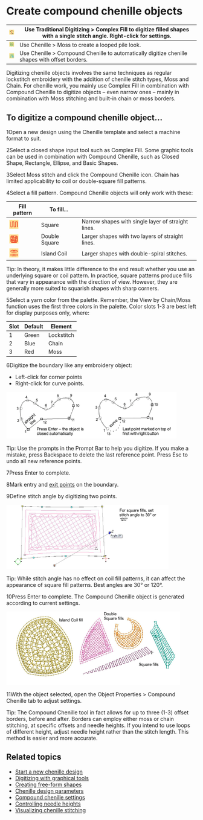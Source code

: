 # Create compound chenille objects

| ![ComplexFill.png](assets/ComplexFill.png)           | Use Traditional Digitizing > Complex Fill to digitize filled shapes with a single stitch angle. Right-click for settings. |
| ---------------------------------------------------- | ------------------------------------------------------------------------------------------------------------------------- |
| ![Moss.png](assets/Moss.png)                         | Use Chenille > Moss to create a looped pile look.                                                                         |
| ![CompoundChenille.png](assets/CompoundChenille.png) | Use Chenille > Compound Chenille to automatically digitize chenille shapes with offset borders.                           |

Digitizing chenille objects involves the same techniques as regular lockstitch embroidery with the addition of chenille stitch types, Moss and Chain. For chenille work, you mainly use Complex Fill in combination with Compound Chenille to digitize objects – even narrow ones – mainly in combination with Moss stitching and built-in chain or moss borders.

## To digitize a compound chenille object...

1Open a new design using the Chenille template and select a machine format to suit.

2Select a closed shape input tool such as Complex Fill. Some graphic tools can be used in combination with Compound Chenille, such as Closed Shape, Rectangle, Ellipse, and Basic Shapes.

3Select Moss stitch and click the Compound Chenille icon. Chain has limited applicability to coil or double-square fill patterns.

4Select a fill pattern. Compound Chenille objects will only work with these:

| Fill pattern                                 | To fill...    |                                                    |
| -------------------------------------------- | ------------- | -------------------------------------------------- |
| ![Square.png](assets/Square.png)             | Square        | Narrow shapes with single layer of straight lines. |
| ![DoubleSquare.png](assets/DoubleSquare.png) | Double Square | Larger shapes with two layers of straight lines.   |
| ![IslandCoil.png](assets/IslandCoil.png)     | Island Coil   | Larger shapes with double-spiral stitches.         |

Tip: In theory, it makes little difference to the end result whether you use an underlying square or coil pattern. In practice, square patterns produce fills that vary in appearance with the direction of view. However, they are generally more suited to squarish shapes with sharp corners.

5Select a yarn color from the palette. Remember, the View by Chain/Moss function uses the first three colors in the palette. Color slots 1-3 are best left for display purposes only, where:

| Slot | Default | Element    |
| ---- | ------- | ---------- |
| 1    | Green   | Lockstitch |
| 2    | Blue    | Chain      |
| 3    | Red     | Moss       |

6Digitize the boundary like any embroidery object:

- Left-click for corner points
- Right-click for curve points.

![chenille_digitizing00007.png](assets/chenille_digitizing00007.png)

Tip: Use the prompts in the Prompt Bar to help you digitize. If you make a mistake, press Backspace to delete the last reference point. Press Esc to undo all new reference points.

7Press Enter to complete.

8Mark entry and [exit points](../../glossary/glossary) on the boundary.

9Define stitch angle by digitizing two points.

![CompoundChenilleSquare.png](assets/CompoundChenilleSquare.png)

Tip: While stitch angle has no effect on coil fill patterns, it can affect the appearance of square fill patterns. Best angles are 30° or 120°.

10Press Enter to complete. The Compound Chenille object is generated according to current settings.

![CompoundChenilleShapes.png](assets/CompoundChenilleShapes.png)

11With the object selected, open the Object Properties > Compound Chenille tab to adjust settings.

Tip: The Compound Chenille tool in fact allows for up to three (1-3) offset borders, before and after. Borders can employ either moss or chain stitching, at specific offsets and needle heights. If you intend to use loops of different height, adjust needle height rather than the stitch length. This method is easier and more accurate.

## Related topics

- [Start a new chenille design](../chenille_basics/Start_a_new_chenille_design)
- [Digitizing with graphical tools](../../Digitizing/input/Digitizing_with_graphical_tools)
- [Creating free-form shapes](../../Digitizing/input/Creating_free-form_shapes)
- [Chenille design parameters](../chenille_basics/Chenille_design_parameters)
- [Compound chenille settings](Compound_chenille_settings)
- [Controlling needle heights](Controlling_needle_heights)
- [Visualizing chenille stitching](../chenille_basics/Visualizing_chenille_stitching)
